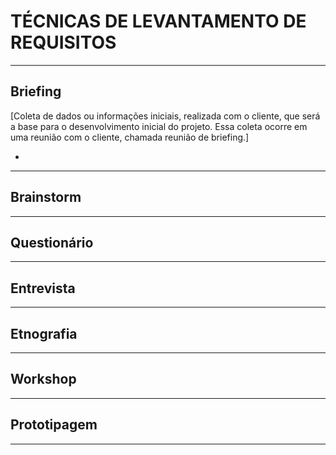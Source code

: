 # TÉCNICAS DE LEVANTAMENTO DE REQUISITOS
---
## Briefing
[Coleta de dados ou informações iniciais, realizada com o cliente, que será a base para o desenvolvimento inicial do projeto. Essa coleta ocorre em uma reunião com o cliente, chamada reunião de briefing.]

- 

---

## Brainstorm



---

## Questionário



---

## Entrevista



---

## Etnografia



---

## Workshop



---

## Prototipagem



---
